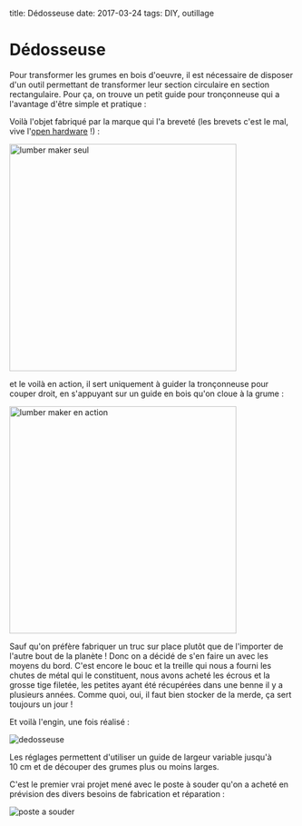 title: Dédosseuse
date: 2017-03-24
tags: DIY, outillage

# Dédosseuse

Pour transformer les grumes en bois d'oeuvre, il est nécessaire de disposer d'un outil permettant de transformer leur section circulaire en section rectangulaire. Pour ça, on trouve un petit guide pour tronçonneuse qui a l'avantage d'être simple et pratique :

Voilà l'objet fabriqué par la marque qui l'a breveté (les brevets c'est le mal, vive l'[open hardware](https://fr.wikipedia.org/wiki/Matériel_libre) !) :

<img src="images/divers/lumber_maker_seul.jpg" alt="lumber maker seul" style="width:400px"/>

et le voilà en action, il sert uniquement à guider la tronçonneuse pour couper droit, en s'appuyant sur un guide en bois qu'on cloue à la grume :

<img src="images/divers/lumber_maker_action.jpg" alt="lumber maker en action" style="width:400px"/>

Sauf qu'on préfère fabriquer un truc sur place plutôt que de l'importer de l'autre bout de la planète ! Donc on a décidé de s'en faire un avec les moyens du bord. C'est encore le bouc et la treille qui nous a fourni les chutes de métal qui le constituent, nous avons acheté les écrous et la grosse tige filetée, les petites ayant été récupérées dans une benne il y a plusieurs années. Comme quoi, oui, il faut bien stocker de la merde, ça sert toujours un jour !

Et voilà l'engin, une fois réalisé :

<img src="images/divers/dedosseuse.jpg" alt="dedosseuse"/>

Les réglages permettent d'utiliser un guide de largeur variable jusqu'à 10&nbsp;cm et de découper des grumes plus ou moins larges.

C'est le premier vrai projet mené avec le poste à souder qu'on a acheté en prévision des divers besoins de fabrication et réparation :

<img src="images/divers/poste_a_souder.JPG" alt="poste a souder"/>
